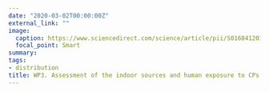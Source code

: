 ```yaml
---
date: "2020-03-02T00:00:00Z"
external_link: ""
image:
  caption: https://www.sciencedirect.com/science/article/pii/S0160412016303038
  focal_point: Smart
summary:
tags:
- distribution
title: WP3. Assessment of the indoor sources and human exposure to CPs
---
```

